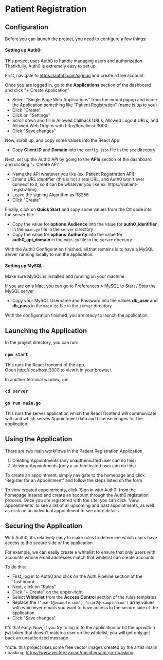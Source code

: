 # Patient Registration

## Configuration

Before you can launch the project, you need to configure a few things:

#### Setting up Auth0:

This project uses Auth0 to handle managing users and authorization.
Thankfully, Auth0 is extremely easy to set up.

First, navigate to https://auth0.com/signup and create a free account.

Once you are logged in, go to the **Applications** section of the dashboard and click "+ Create Application"
  * Select "Single Page Web Applications" from the modal popup and name the Application something like "Patient Registration" (name is up to you)
  * Click "Create"
  * Click on "Settings"
  * Scroll down and fill in Allowed Callback URLs, Allowed Logout URLs, and Allowed Web Origins with http://localhost:3000
  * Click "Save changes"

Now, scroll up, and copy some values into the React App:
  * Copy **Client ID** and **Domain** into the `config.json` file in the `src` directory

Next, set up the Auth0 API by going to the **APIs** section of the dashboard and clicking "+ Create API"
  * Name the API whatever you like (ex. Patient Registration API)
  * Enter a URL identifier (this is not a real URL, and Auth0 won't ever connect to it, so it can be whatever you like ex: https://patient-registration)
  * Leave the signing Algorithm as RS256
  * Click "Create"

Finally, click on **Quick Start** and copy some values from the C# code into the server file:
  * Copy the value for **options.Audience** into the value for **auth0_identifier** in the `main.go` file in the `server` directory
  * Copy the value for **options.Authority** into the value for **auth0_api_domain** in the `main.go` file in the `server` directory

With the Auth0 Configuration finished, all that remains is to have a MySQL server running locally to run the application.

#### Setting up MySQL:

Make sure MySQL is installed and running on your machine.

If you are on a Mac, you can go to Preferences > MySQL to Start / Stop the MySQL server

* Copy your MySQL Username and Password into the values **db_user** and **db_pass** in the `main.go` file in the `server` directory

With the configuration finished, you are ready to launch the application.

## Launching the Application

In the project directory, you can run:

### `npm start`

This runs the React frontend of the app.\
Open [http://localhost:3000](http://localhost:3000) to view it in your browser.

In another terminal window, run:
### `cd server`
### `go run main.go`

This runs the server application which the React frontend will communicate with and which serves Appointment data and License images for the application.

## Using the Application

There are two main workflows in the Patient Registration Application
1. Creating Appointments (any unauthenicated user can do this)
2. Viewing Appointments (only a authenticated user can do this)

To create an appointment, simply navigate to the homepage and click 'Register for an Appointment' and follow the steps listed on the form

To view created appointments, click 'Sign in with Auth0' from the homepage instead and create an account through the Auth0 registation process.
Once you are registered with the site, you can click 'View Appointments' to see a list of all upcoming and past appointments, as well as click on an individual appointment to see more details

## Securing the Application

With Auth0, it's relatively easy to make rules to determine which users have access to the secure side of the application.

For example, we can easily create a whitelist to ensure that only users with accounts whose email addresses match that whitelist can create accounts.

To do this:
* First, log in to Auth0 and click on the Auth Pipeline section of the Dashboard.
* Next, click on "Rules"
* Click "+ Create" on the upper-right
* Select **Whitelist** from the **Access Control** section of the rules templates
* Replace the `['user1@example.com', 'user2@example.com']` array values with whichever emails you want to have access to the secure side of the application
* Click "Save changes"

It's that easy. Now, if you try to log in to the application or hit the api with a jwt token that doesn't match a user on the whitelist, you will get only get back an unauthorized message


*note: this project uses some free vector images created by the artist imajin noasking, https://www.vecteezy.com/members/imajin-noasking
